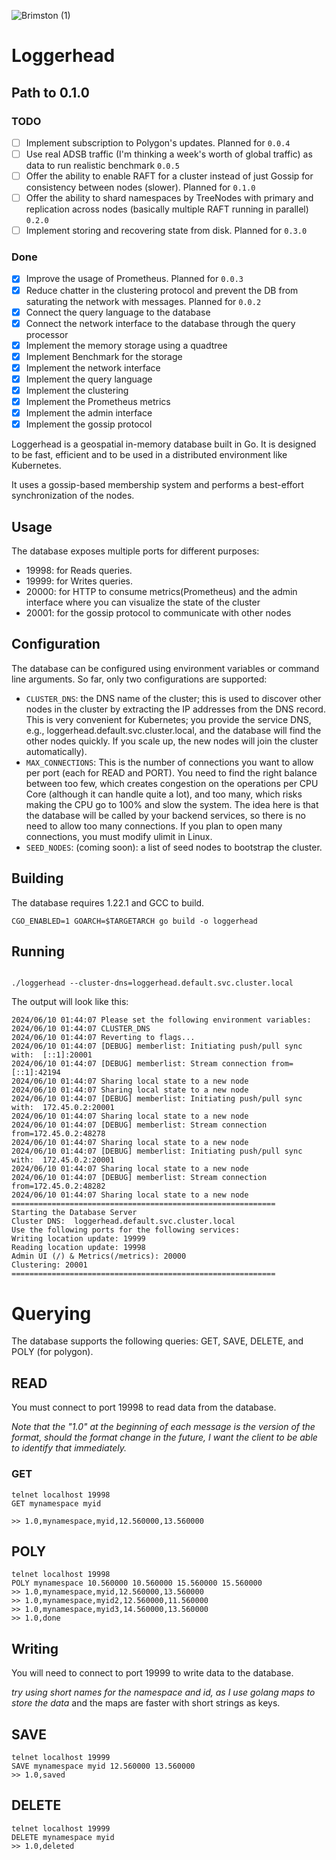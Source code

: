 ![Brimston (1)](https://github.com/fabricekabongo/loggerhead/assets/4486484/5d1c7777-ccce-44a5-bc5f-f2e5de23d96f)

# Loggerhead

## Path to 0.1.0

### TODO

- [ ] Implement subscription to Polygon's updates. Planned for `0.0.4`
- [ ] Use real ADSB traffic (I'm thinking a week's worth of global traffic) as data to run realistic benchmark `0.0.5`
- [ ] Offer the ability to enable RAFT for a cluster instead of just Gossip for consistency between nodes (slower). Planned for `0.1.0`
- [ ] Offer the ability to shard namespaces by TreeNodes with primary and replication across nodes (basically multiple RAFT running in parallel) `0.2.0`
- [ ] Implement storing and recovering state from disk. Planned for `0.3.0`

### Done

- [X] Improve the usage of Prometheus. Planned for `0.0.3`
- [X] Reduce chatter in the clustering protocol and prevent the DB from saturating the network with messages. Planned for `0.0.2`
- [X] Connect the query language to the database
- [X] Connect the network interface to the database through the query processor
- [X] Implement the memory storage using a quadtree
- [X] Implement Benchmark for the storage
- [X] Implement the network interface
- [X] Implement the query language
- [X] Implement the clustering
- [X] Implement the Prometheus metrics
- [X] Implement the admin interface
- [X] Implement the gossip protocol

Loggerhead is a geospatial in-memory database built in Go. It is designed to be fast, efficient and to be used in a distributed environment
like Kubernetes.

It uses a gossip-based membership system and performs a best-effort synchronization of the nodes.

## Usage

The database exposes multiple ports for different purposes:

- 19998: for Reads queries.
- 19999: for Writes queries.
- 20000: for HTTP to consume metrics(Prometheus) and the admin interface where you can visualize the state of the cluster
- 20001: for the gossip protocol to communicate with other nodes

## Configuration

The database can be configured using environment variables or command line arguments.
So far, only two configurations are supported:

- `CLUSTER_DNS`: the DNS name of the cluster; this is used to discover other nodes in the cluster by extracting the
  IP addresses from the DNS record. This is very convenient for Kubernetes; you provide the service DNS, e.g., loggerhead.default.svc.cluster.local, and the database will find the other nodes quickly. If you scale up, the new nodes will join the cluster automatically).
- `MAX_CONNECTIONS`: This is the number of connections you want to allow per port (each for READ and PORT). You need to find the right balance between too few, which creates congestion on the operations per CPU Core (although it can handle quite a lot), and too many, which risks making the CPU go to 100% and slow the system. The idea here is that the database will be called by your backend services, so there is no need to allow too many connections. If you plan to open many connections, you must modify ulimit in Linux.
- `SEED_NODES`: (coming soon): a list of seed nodes to bootstrap the cluster.

## Building

The database requires 1.22.1 and GCC to build.

```shell
CGO_ENABLED=1 GOARCH=$TARGETARCH go build -o loggerhead
```

## Running

```shell

./loggerhead --cluster-dns=loggerhead.default.svc.cluster.local

```

The output will look like this:

```
2024/06/10 01:44:07 Please set the following environment variables:
2024/06/10 01:44:07 CLUSTER_DNS
2024/06/10 01:44:07 Reverting to flags...
2024/06/10 01:44:07 [DEBUG] memberlist: Initiating push/pull sync with:  [::1]:20001
2024/06/10 01:44:07 [DEBUG] memberlist: Stream connection from=[::1]:42194
2024/06/10 01:44:07 Sharing local state to a new node
2024/06/10 01:44:07 Sharing local state to a new node
2024/06/10 01:44:07 [DEBUG] memberlist: Initiating push/pull sync with:  172.45.0.2:20001
2024/06/10 01:44:07 Sharing local state to a new node
2024/06/10 01:44:07 [DEBUG] memberlist: Stream connection from=172.45.0.2:48278
2024/06/10 01:44:07 Sharing local state to a new node
2024/06/10 01:44:07 [DEBUG] memberlist: Initiating push/pull sync with:  172.45.0.2:20001
2024/06/10 01:44:07 Sharing local state to a new node
2024/06/10 01:44:07 [DEBUG] memberlist: Stream connection from=172.45.0.2:48282
2024/06/10 01:44:07 Sharing local state to a new node
===========================================================
Starting the Database Server
Cluster DNS:  loggerhead.default.svc.cluster.local
Use the following ports for the following services:
Writing location update: 19999
Reading location update: 19998
Admin UI (/) & Metrics(/metrics): 20000
Clustering: 20001
===========================================================

```

# Querying

The database supports the following queries: GET, SAVE, DELETE, and POLY (for polygon).

## READ
You must connect to port 19998 to read data from the database.

*Note that the "1.0" at the beginning of each message is the version of the format, should the format change in the future, I want the client to be able to identify that immediately.*

### GET
```shell
telnet localhost 19998
GET mynamespace myid

>> 1.0,mynamespace,myid,12.560000,13.560000
```

## POLY
```shell
telnet localhost 19998
POLY mynamespace 10.560000 10.560000 15.560000 15.560000
>> 1.0,mynamespace,myid,12.560000,13.560000
>> 1.0,mynamespace,myid2,12.560000,11.560000
>> 1.0,mynamespace,myid3,14.560000,13.560000
>> 1.0,done
```

## Writing
You will need to connect to port 19999 to write data to the database.

*try using short names for the namespace and id, as I use golang maps to store the data* and the maps are faster with short strings as keys.

## SAVE
```shell
telnet localhost 19999
SAVE mynamespace myid 12.560000 13.560000
>> 1.0,saved
```

## DELETE
```shell
telnet localhost 19999
DELETE mynamespace myid
>> 1.0,deleted
```


